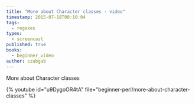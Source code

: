 ```yaml
---
title: "More about Character classes - video"
timestamp: 2015-07-18T08:10:04
tags:
  - regexes
types:
  - screencast
published: true
books:
  - beginner_video
author: szabgab
---
```



More about Character classes


{% youtube id="u9DygoOR4tA" file="beginner-perl/more-about-character-classes" %}
